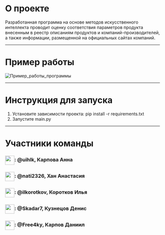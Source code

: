 # О проекте
Разработанная программа на основе методов искусственного интеллекта проводит оценку соответствия параметров продукта внесенным в реестр описаниям продуктов и компаний-производителей, а также информации, размещенной на официальных сайтах компаний.

---

# Пример работы


![Пример_работы_программы](https://user-images.githubusercontent.com/51875349/198862898-62a6650b-578d-4a37-a532-e929225538af.gif)

---

# Инструкция для запуска

1. Установите зависимости проекта: pip install -r requirements.txt
2. Запустите main.py 

---

# Участники команды
<h3><img align="center" height="30" src="https://user-images.githubusercontent.com/51875349/198863127-837491f2-b57f-4c75-9840-6a4b01236c7a.png">: @uihlk, Карпова Анна</h3>
<h3><img align="center" height="30" src="https://user-images.githubusercontent.com/51875349/198863127-837491f2-b57f-4c75-9840-6a4b01236c7a.png">: @nati2326, Хан Анастасия</h3>
<h3><img align="center" height="30" src="https://user-images.githubusercontent.com/51875349/198863127-837491f2-b57f-4c75-9840-6a4b01236c7a.png">: @ilkorotkov, Коротков Илья</h3>
<h3><img align="center" height="30" src="https://user-images.githubusercontent.com/51875349/198863127-837491f2-b57f-4c75-9840-6a4b01236c7a.png">: @Skadar7, Кузнецов Денис</h3>
<h3><img align="center" height="30" src="https://user-images.githubusercontent.com/51875349/198863127-837491f2-b57f-4c75-9840-6a4b01236c7a.png">: @Free4ky, Карпов Даниил</h3>
